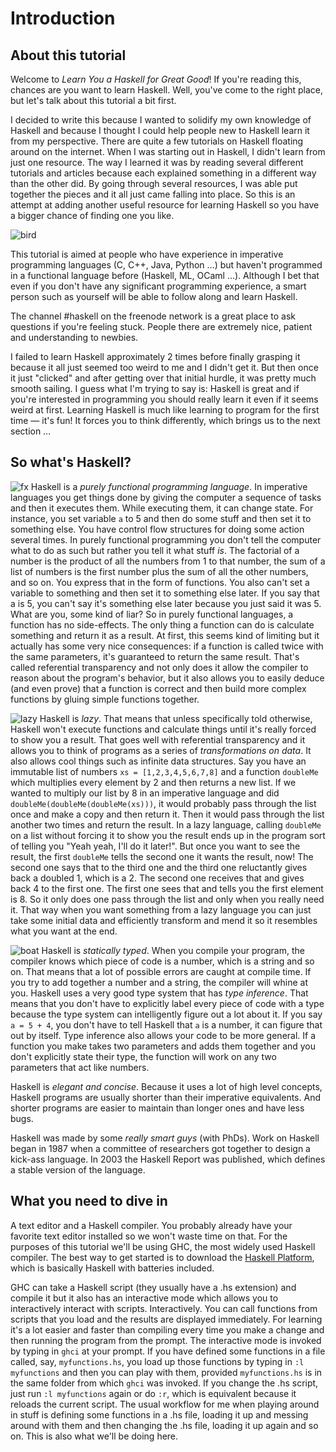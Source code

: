 Introduction
============

About this tutorial
-------------------

Welcome to *Learn You a Haskell for Great Good*! If you're reading this,
chances are you want to learn Haskell. Well, you've come to the right
place, but let's talk about this tutorial a bit first.

I decided to write this because I wanted to solidify my own knowledge of
Haskell and because I thought I could help people new to Haskell learn
it from my perspective. There are quite a few tutorials on Haskell
floating around on the internet. When I was starting out in Haskell, I
didn't learn from just one resource. The way I learned it was by reading
several different tutorials and articles because each explained
something in a different way than the other did. By going through
several resources, I was able put together the pieces and it all just
came falling into place. So this is an attempt at adding another useful
resource for learning Haskell so you have a bigger chance of finding one
you like.

![bird](../img/bird.png)

This tutorial is aimed at people who have experience in imperative
programming languages (C, C++, Java, Python …) but haven't programmed in
a functional language before (Haskell, ML, OCaml …). Although I bet that
even if you don't have any significant programming experience, a smart
person such as yourself will be able to follow along and learn Haskell.

The channel \#haskell on the freenode network is a great place to ask
questions if you're feeling stuck. People there are extremely nice,
patient and understanding to newbies.

I failed to learn Haskell approximately 2 times before finally grasping
it because it all just seemed too weird to me and I didn't get it. But
then once it just "clicked" and after getting over that initial hurdle,
it was pretty much smooth sailing. I guess what I'm trying to say is:
Haskell is great and if you're interested in programming you should
really learn it even if it seems weird at first. Learning Haskell is
much like learning to program for the first time — it's fun! It forces
you to think differently, which brings us to the next section …

So what's Haskell?
------------------

![fx](../img/fx.png) Haskell is a *purely
functional programming language*. In imperative languages you get things
done by giving the computer a sequence of tasks and then it executes
them. While executing them, it can change state. For instance, you set
variable `a` to 5 and then do some stuff and then set it to something
else. You have control flow structures for doing some action several
times. In purely functional programming you don't tell the computer what
to do as such but rather you tell it what stuff *is*. The factorial of a
number is the product of all the numbers from 1 to that number, the sum
of a list of numbers is the first number plus the sum of all the other
numbers, and so on. You express that in the form of functions. You also
can't set a variable to something and then set it to something else
later. If you say that a is 5, you can't say it's something else later
because you just said it was 5. What are you, some kind of liar? So in
purely functional languages, a function has no side-effects. The only
thing a function can do is calculate something and return it as a
result. At first, this seems kind of limiting but it actually has some
very nice consequences: if a function is called twice with the same
parameters, it's guaranteed to return the same result. That's called
referential transparency and not only does it allow the compiler to
reason about the program's behavior, but it also allows you to easily
deduce (and even prove) that a function is correct and then build more
complex functions by gluing simple functions together.

![lazy](../img/lazy.png) Haskell is *lazy*. That
means that unless specifically told otherwise, Haskell won't execute
functions and calculate things until it's really forced to show you a
result. That goes well with referential transparency and it allows you
to think of programs as a series of *transformations on data*. It also
allows cool things such as infinite data structures. Say you have an
immutable list of numbers `xs = [1,2,3,4,5,6,7,8]` and a function `doubleMe`
which multiplies every element by 2 and then returns a new list. If we
wanted to multiply our list by 8 in an imperative language and did
`doubleMe(doubleMe(doubleMe(xs)))`, it would probably pass through the
list once and make a copy and then return it. Then it would pass through
the list another two times and return the result. In a lazy language,
calling `doubleMe` on a list without forcing it to show you the result
ends up in the program sort of telling you "Yeah yeah, I'll do it
later!". But once you want to see the result, the first `doubleMe` tells
the second one it wants the result, now! The second one says that to the
third one and the third one reluctantly gives back a doubled 1, which is
a 2. The second one receives that and gives back 4 to the first one. The
first one sees that and tells you the first element is 8. So it only
does one pass through the list and only when you really need it. That
way when you want something from a lazy language you can just take some
initial data and efficiently transform and mend it so it resembles what
you want at the end.

![boat](../img/boat.png) Haskell is *statically
typed*. When you compile your program, the compiler knows which piece of
code is a number, which is a string and so on. That means that a lot of
possible errors are caught at compile time. If you try to add together a
number and a string, the compiler will whine at you. Haskell uses a very
good type system that has *type inference*. That means that you don't
have to explicitly label every piece of code with a type because the
type system can intelligently figure out a lot about it. If you say `a =
5 + 4`, you don't have to tell Haskell that `a` is a number, it can figure
that out by itself. Type inference also allows your code to be more
general. If a function you make takes two parameters and adds them
together and you don't explicitly state their type, the function will
work on any two parameters that act like numbers.

Haskell is *elegant and concise*. Because it uses a lot of high level
concepts, Haskell programs are usually shorter than their imperative
equivalents. And shorter programs are easier to maintain than longer
ones and have less bugs.

Haskell was made by some *really smart guys* (with PhDs). Work on
Haskell began in 1987 when a committee of researchers got together to
design a kick-ass language. In 2003 the Haskell Report was published,
which defines a stable version of the language.

What you need to dive in
------------------------

A text editor and a Haskell compiler. You probably already have your
favorite text editor installed so we won't waste time on that. For the
purposes of this tutorial we'll be using GHC, the most widely used
Haskell compiler. The best way to get started is to download the
[Haskell Platform](http://hackage.haskell.org/platform/), which is
basically Haskell with batteries included.

GHC can take a Haskell script (they usually have a .hs extension) and
compile it but it also has an interactive mode which allows you to
interactively interact with scripts. Interactively. You can call
functions from scripts that you load and the results are displayed
immediately. For learning it's a lot easier and faster than compiling
every time you make a change and then running the program from the
prompt. The interactive mode is invoked by typing in `ghci` at your
prompt. If you have defined some functions in a file called, say,
`myfunctions.hs`, you load up those functions by typing in `:l myfunctions`
and then you can play with them, provided `myfunctions.hs` is in the same
folder from which `ghci` was invoked. If you change the .hs script, just
run `:l myfunctions` again or do `:r`, which is equivalent because it
reloads the current script. The usual workflow for me when playing
around in stuff is defining some functions in a .hs file, loading it up
and messing around with them and then changing the .hs file, loading it
up again and so on. This is also what we'll be doing here.

